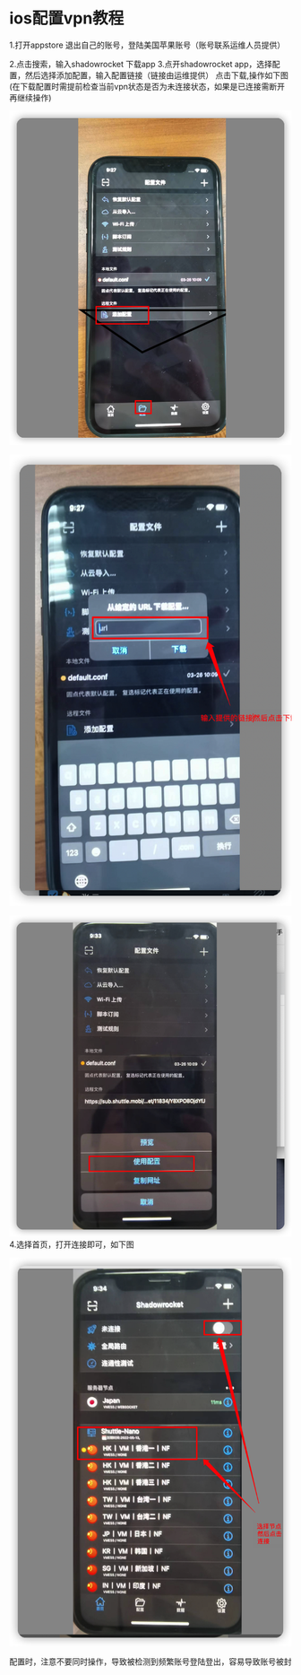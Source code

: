 # ios配置vpn教程

1.打开appstore 退出自己的账号，登陆美国苹果账号（账号联系运维人员提供）

2.点击搜索，输入shadowrocket   下载app
3.点开shadowrocket   app，选择配置，然后选择添加配置，输入配置链接（链接由运维提供）
点击下载,操作如下图(在下载配置时需提前检查当前vpn状态是否为未连接状态，如果是已连接需断开再继续操作)

![Screenshot](img/ios01.png)

![Screenshot](img/ios02.png)

![Screenshot](img/ios03.png)
4.选择首页，打开连接即可，如下图

![Screenshot](img/ios04.png)
 
配置时，注意不要同时操作，导致被检测到频繁账号登陆登出，容易导致账号被封
